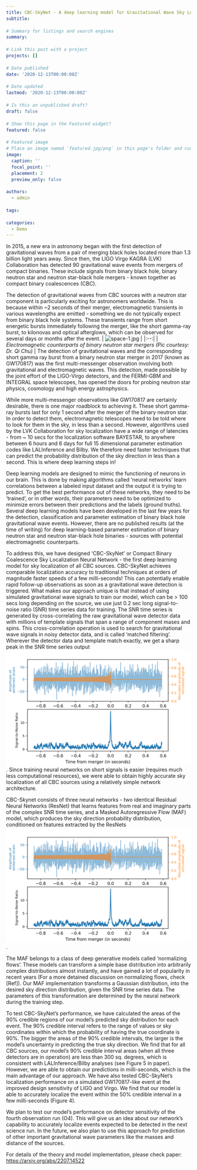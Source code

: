 ```yaml
---
title: CBC-SkyNet - A deep learning model for Gravitational Wave Sky Localization
subtitle: 

# Summary for listings and search engines
summary: 

# Link this post with a project
projects: []

# Date published
date: '2020-12-13T00:00:00Z'

# Date updated
lastmod: '2020-12-13T00:00:00Z'

# Is this an unpublished draft?
draft: false

# Show this page in the Featured widget?
featured: false

# Featured image
# Place an image named `featured.jpg/png` in this page's folder and customize its options here.
image:
  caption: ''
  focal_point: ''
  placement: 2
  preview_only: false

authors:
  - admin

tags:

categories:
  - Demo
---
```

In 2015, a new era in astronomy began with the first detection of gravitational waves from a pair of merging black holes located more than 1.3 billion light years away. Since then, the LIGO Virgo KAGRA (LVK) Collaboration has detected 90 gravitational wave events from mergers of compact binaries. These include signals from binary black hole, binary neutron star and neutron star-black hole mergers - known together as compact binary coalescences (CBC). 

The detection of gravitational waves from CBC sources with a neutron star component is particularly exciting for astronomers worldwide. This is because within ~2 seconds of their merger, electromagnetic transients in various wavelengths are emitted - something we do not typically expect from binary black hole systems. These transients range from short energetic bursts immediately following the merger, like the short gamma-ray burst, to kilonovas and optical afterglows, which can be observed for several days or months after the event. | ![space-1.jpg](http://www.storywarren.com/wp-content/uploads/2016/09/space-1.jpg) | 
|:--:| 
| *Electromagnetic counterparts of binary neutron star mergers (Pic courtesy: Dr. Qi Chu)* | 
The detection of gravitational waves and the corresponding short gamma ray burst from a binary neutron star merger in 2017 (known as GW170817) was the first multi-messenger observation involving both gravitational and electromagnetic waves. This detection, made possible by the joint effort of the LIGO-Virgo detectors, and the FERMI-GBM and INTEGRAL space telescopes, has opened the doors for probing neutron star physics, cosmology and high energy astrophysics.

While more multi-messenger observations like GW170817 are certainly desirable, there is one major roadblock to achieving it. These short gamma-ray bursts last for only 1 second after the merger of the binary neutron star. In order to detect them, electromagnetic telescopes need to be told where to look for them in the sky, in less than a second. However, algorithms used by the LVK Collaboration for sky localization have a wide range of latencies - from ~ 10 secs for the localization software BAYESTAR, to anywhere between 6 hours and 6 days for full 15 dimensional parameter estimation codes like LALInference and Bilby. We therefore need faster techniques that can predict the probability distribution of the sky direction in less than a second. This is where deep learning steps in!

Deep learning models are designed to mimic the functioning of neurons in our brain. This is done by making algorithms called ‘neural networks’ learn correlations between a labeled input dataset and the output it is trying to predict. To get the best performance out of these networks, they need to be ‘trained’, or in other words, their parameters need to be optimized to minimize errors between their predictions and the labels (ground truths). Several deep learning models have been developed in the last few years for the detection, classification and parameter estimation of binary black hole gravitational wave events. However, there are no published results (at the time of writing) for deep learning-based parameter estimation of binary neutron star and neutron star-black hole binaries - sources with potential electromagnetic counterparts.

To address this, we have designed ‘CBC-SkyNet’ or Compact Binary Coalescence Sky Localization Neural Network - the first deep learning model for sky localization of all CBC sources. CBC-SkyNet achieves comparable localization accuracy to traditional techniques at orders of magnitude faster speeds of a few milli-seconds! This can potentially enable rapid follow-up observations as soon as a gravitational wave detection is triggered. What makes our approach unique is that instead of using simulated gravitational wave signals to train our model, which can be > 100 secs long depending on the source, we use just 0.2 sec long signal-to-noise ratio (SNR) time series data for training. The SNR time series is generated by cross-correlating the raw gravitational wave detector data with millions of template signals that span a range of component mases and spins. This cross-correlation operation is used to search for gravitational wave signals in noisy detector data, and is called ‘matched filtering’. Wherever the detector data and template match exactly, we get a sharp peak in the SNR time series output ![See below](Figure_1.png). Since training neural networks on short signals is easier (requires much less computational resources), we were able to obtain highly accurate sky localization of all CBC sources using a relatively simple network architecture.

CBC-Skynet consists of three neural networks - two identical Residual Neural Networks (ResNet) that learns features from real and imaginary parts of the complex SNR time series, and a Masked Autoregressive Flow (MAF) model, which produces the sky direction probability distribution, conditioned on features extracted by the ResNets ![See below](Figure_1.png).
 
The MAF belongs to a class of deep generative models called ‘normalizing flows’. These models can transform a simple base distribution into arbitrarily complex distributions almost instantly, and have gained a lot of popularity in recent years (For a more detained discussion on normalizing flows, check [Ref]). Our MAF implementation transforms a Gaussian distribution, into the desired sky direction distribution, given the SNR time series data. The parameters of this transformation are determined by the neural network during the training step.

To test CBC-SkyNet’s performance, we have calculated the areas of the 90% credible regions of our model’s predicted sky distribution for each event. The 90% credible interval refers to the range of values or sky coordinates within which the probability of having the true coordinate is 90%. The bigger the areas of the 90% credible intervals, the larger is the model’s uncertainty in predicting the true sky direction. We find that for all CBC sources, our model’s 90% credible interval areas (when all three detectors are in operation) are less than 300 sq. degrees, which is consistent with LALInference/Bilby analyses (see Figure 5 in paper). However, we are able to obtain our predictions in milli-seconds, which is the main advantage of our approach. We have also tested CBC-SkyNet’s localization performance on a simulated GW170817-like event at the improved design sensitivity of LIGO and Virgo. We find that our model is able to accurately localize the event within the 50% credible interval in a few milli-seconds (Figure 4).

We plan to test our model’s performance on detector sensitivity of the fourth observation run (O4). This will give us an idea about our network’s capability to accurately localize events expected to be detected in the next science run. In the future, we also plan to use this approach for prediction of other important gravitational wave parameters like the masses and distance of the sources.

For details of the theory and model implementation, please check paper: https://arxiv.org/abs/2207.14522




